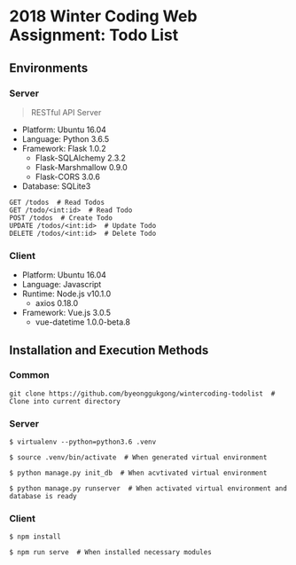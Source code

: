 # 2018 Winter Coding Web Assignment: Todo List

## Environments

### Server

> RESTful API Server

- Platform: Ubuntu 16.04
- Language: Python 3.6.5
- Framework: Flask 1.0.2
  - Flask-SQLAlchemy 2.3.2
  - Flask-Marshmallow 0.9.0
  - Flask-CORS 3.0.6
- Database: SQLite3

```
GET /todos  # Read Todos
GET /todo/<int:id>  # Read Todo
POST /todos  # Create Todo
UPDATE /todos/<int:id>  # Update Todo
DELETE /todos/<int:id>  # Delete Todo
```

### Client

- Platform: Ubuntu 16.04
- Language: Javascript
- Runtime: Node.js v10.1.0
  - axios 0.18.0
- Framework: Vue.js 3.0.5
  - vue-datetime 1.0.0-beta.8

## Installation and Execution Methods

### Common

```
git clone https://github.com/byeonggukgong/wintercoding-todolist  # Clone into current directory
```

### Server

```
$ virtualenv --python=python3.6 .venv

$ source .venv/bin/activate  # When generated virtual environment

$ python manage.py init_db  # When acvtivated virtual environment

$ python manage.py runserver  # When activated virtual environment and database is ready
```

### Client

```
$ npm install

$ npm run serve  # When installed necessary modules
```
